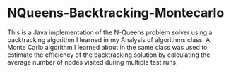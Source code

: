 # NQueens-Backtracking-Montecarlo
This is a Java implementation of the N-Queens problem solver using a backtracking algorithm I learned in my Analysis of algorithms class. A Monte Carlo algorithm I learned about in the same class was used to estimate the efficiency of the backtracking solution by calculating the average number of nodes visited during multiple test runs.
